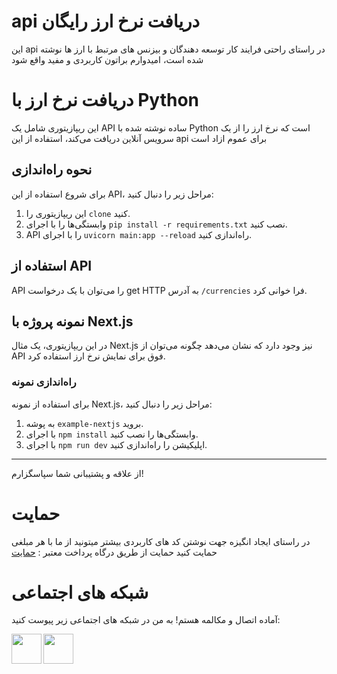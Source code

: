 # api دریافت نرخ ارز رایگان
این api در راستای راحتی فرایند کار توسعه دهندگان و بیزنس های مرتبط با ارز ها نوشته شده است، امیدوارم براتون کاربردی و مفید واقع شود 
# دریافت نرخ ارز با Python

این ریپازیتوری شامل یک API ساده نوشته شده با Python است که نرخ ارز را از یک سرویس آنلاین دریافت می‌کند،  استفاده از این api برای عموم ازاد است

## نحوه راه‌اندازی

برای شروع استفاده از این API، مراحل زیر را دنبال کنید:

1. این ریپازیتوری را `clone` کنید.
2. وابستگی‌ها را با اجرای `pip install -r requirements.txt` نصب کنید.
3. API را با اجرای `uvicorn main:app --reload` راه‌اندازی کنید.

## استفاده از API

API را می‌توان با یک درخواست get HTTP به آدرس `/currencies` فرا خوانی کرد.

## نمونه پروژه با Next.js

در این ریپازیتوری، یک مثال Next.js نیز وجود دارد که نشان می‌دهد چگونه می‌توان از API فوق برای نمایش نرخ ارز استفاده کرد.

### راه‌اندازی نمونه

برای استفاده از نمونه Next.js، مراحل زیر را دنبال کنید:

1. به پوشه‌ `example-nextjs` بروید.
2. با اجرای `npm install` وابستگی‌ها را نصب کنید.
3. با اجرای `npm run dev` اپلیکیشن را راه‌اندازی کنید.

---

از علاقه و پشتیبانی شما سپاسگزارم!
# حمایت
در راستای ایجاد انگیزه جهت نوشتن کد های کاربردی بیشتر میتونید از ما با هر مبلغی حمایت کنید
حمایت از طریق درگاه پرداخت معتبر :
<a href="https://zarinp.al/codehami"><span style="color: 'green'">حمایت </span></a>
# شبکه های اجتماعی

آماده اتصال و مکالمه هستم! به من در شبکه های اجتماعی زیر پیوست کنید:

<a href="https://instagram.com/fullstackcoding.ir"><img src="https://upload.wikimedia.org/wikipedia/commons/a/a5/Instagram_icon.png" align="left" height="48" width="48" ></a>

<a href="https://t.me/diyakoscorpion"><img src="https://upload.wikimedia.org/wikipedia/commons/f/fd/Telegram_blue_icon.png" align="left" height="48" width="48" ></a>


